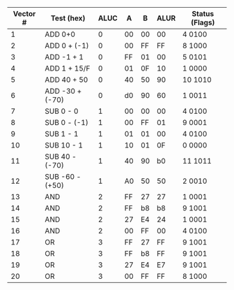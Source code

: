 
| Vector # | Test (hex) | ALUC | A | B | ALUR | Status (Flags) |
| ---- | ---- | ---- | ---- | ---- | ---- | ---- |
| 1 | ADD 0+0 | 0 | 00 | 00 | 00 | 4 0100 |
| 2 | ADD 0 + (-1) | 0 | 00 | FF | FF | 8 1000 |
| 3 | ADD -1 + 1 | 0 | FF | 01 | 00 | 5 0101 |
| 4 | ADD 1 + 15/F | 0 | 01 | 0F | 10 | 1 0000 |
| 5 | ADD 40 + 50 | 0 | 40 | 50 | 90 | 10 1010 |
| 6 | ADD -30 + (-70) | 0 | d0 | 90 | 60 | 1 0011 |
| 7 | SUB 0 - 0 | 1 | 00 | 00 | 00 | 4 0100 |
| 8 | SUB 0 - (-1) | 1 | 00 | FF | 01 | 9 0001 |
| 9 | SUB 1 - 1 | 1 | 01 | 01 | 00 | 4 0100 |
| 10 | SUB 10 - 1 | 1 | 10 | 01 | 0F | 0 0000 |
| 11 | SUB 40 - (-70) | 1 | 40 | 90 | b0 | 11 1011 |
| 12 | SUB -60 - (+50) | 1 | A0 | 50 | 50 | 2 0010 |
| 13 | AND | 2 | FF | 27 | 27 | 1 0001 |
| 14 | AND | 2 | FF | b8 | b8 | 9 1001 |
| 15 | AND | 2 | 27 | E4 | 24 | 1 0001 |
| 16 | AND | 2 | 00 | FF | 00 | 4 0100 |
| 17 | OR | 3 | FF | 27 | FF | 9 1001 |
| 18 | OR | 3 | FF | b8 | FF | 9 1001 |
| 19 | OR | 3 | 27 | E4 | E7 | 9 1001 |
| 20 | OR | 3 | 00 | FF | FF | 8 1000 |

